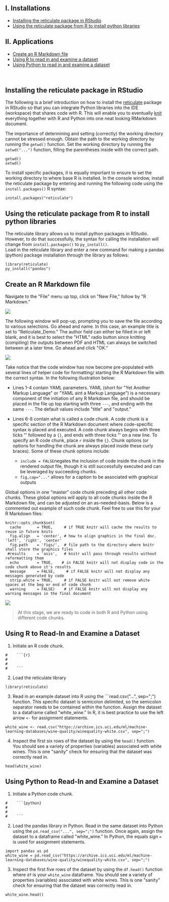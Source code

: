 ## I. Installations
* [Installing the reticulate package in RStudio](#installing-the-reticulate-package-in-rstudio)
* [Using the reticulate package from R to install python libraries](#using-the-reticulate-package-from-r-to-install-python-libraries)

## II. Applications
* [Create an R Markdown file](#create-an-r-markdown-file)
* [Using R to read in and examine a dataset](#using-r-to-read-in-and-examine-a-dataset-)
* [Using Python to read in and examine a dataset](#using-python-to-read-in-and-examine-a-dataset)

&nbsp;
&nbsp; 

## <b> Installing the reticulate package in RStudio </b>
The following is a brief introduction on how to install the [reticulate](https://rstudio.github.io/reticulate/) package in RStudio so that you can integrate Python libraries into the IDE (workspace) that shares code with R. This will enable you to eventually [knit](https://www.rdocumentation.org/packages/knitr/versions/1.33/topics/knit) everything together with R and Python into one neat looking RMarkdown document.

The importance of determining and setting (correctly) the working directory cannot be stressed enough. Obtain the path to the working directory by running the `getwd()` function. Set the working directory by running the `setwd("...")` function, filling the parentheses inside with the correct path.

```{r, eval=F}
getwd() 
setwd()
```

To install specific packages, it is equally important to ensure to set the working directory to where base R is installed. In the console window, install the reticulate package by entering and running the following code using the `install.packages()` R syntax:

```{r, eval=F}
install.packages("reticulate")
```

## <b> Using the reticulate package from R to install python libraries </b>

The reticulate library allows us to install python packages in RStudio. However, to do that successfully, the syntax for calling the installation will change from `install.packages()` to `py_install()`.  
Load in the reticulate library and enter a new command for making a pandas (python) package installation through the library as follows:

```{r, eval=F}
library(reticulate)
py_install("pandas")
```

## <b> Create an R Markdown file </b>

Navigate to the "File" menu up top, click on "New File," follow by "R Markdown."


![](Save_Rmd1.png)

The following window will pop-up, prompting you to save the file according to various selections. Go ahead and name. In this case, an example title is set to "Reticulate_Demo." The author field can either be filled in or left blank, and it is best to select the "HTML" radio button since knitting (compiling) the outputs between PDF and HTML can always be switched between at a later time. Go ahead and click "OK."

![](Save_Rmd2.png)

Take notice that the code window has now become pre-populated with several lines of helper code for formatting/ starting the R Markdown file with the correct syntax. In the following illustration below:

* Lines 1-4 contain YAML parameters. YAML (short for "Yet Another Markup Language" or "YAML aint a Markup Language") is a necessary component of the initiation of any R Markdown file, and should be placed in the file up top starting with three `---`, and ending with the same `---`. The default values include "title" and "output."

* Lines 6-8 contain what is called a code chunk. A code chunk is a specific section of the R Markdown document where code-specific syntax is placed and executed. A code chunk always begins with three ticks $\text{```}$ followed by a `{}`, and ends with three ticks $\text{```}$ on a new line. To specify an R code chunk, place `r` inside the `{}`. Chunk options (or options for handling the chunk are always placed inside these curly braces). Some of these chunk options include:

  - `include = FALSE`negates the inclusion of code inside the chunk in the rendered output file, though it is still successfully executed and can be leveraged by succeeding chunks.
  - `fig,cap="..."` allows for a caption to be associated with graphical outputs
  
Global options in one "master" code chunk preceding all other code chunks. These global options will apply to all code chunks inside the R Markdown file, and can be adjusted on an as-needed-basis. Below is a commented out example of such code chunk. Feel free to use this for your R Markdown files:


```{r global.options, include = FALSE}
knitr::opts_chunk$set(
  cache       = TRUE,     # if TRUE knitr will cache the results to reuse in future knits
  fig.align   = 'center', # how to align graphics in the final doc. 'left', 'right', 'center'
  fig.path    = 'figs/',  # file path to the directory where knitr shall store the graphics files
 #results     = 'asis',   # knitr will pass through results without reformatting them
  echo        = TRUE,    # in FALSE knitr will not display code in the code chunk above it's results
  message     = FALSE,     # if FALSE knitr will not display any messages generated by code
  strip.white = TRUE,     # if FALSE knitr will not remove white spaces at the beg or end of code chunk
  warning     = FALSE)    # if FALSE knitr will not display any warning messages in the final document
```

![](reticulate_rmd.png)


> At this stage, we are ready to code in both R and Python using different code chunks.

## <b> Using R to Read-In and Examine a Dataset </b>

1. Initiate an R code chunk.

```{r}
#    ```{r}
#
#
#    ```
```

2. Load the reticulate library 

```{r, include=TRUE}
library(reticulate)
```

3. Read in an example dataset into R using the ```read.csv("...", sep=";") function. This specific dataset is semicolon delimited, so the semicolon separator needs to be contained within the function. Assign the dataset to a dataframe called "white_wine." In R, it is best practice to use the left arrow `<-` for assignment statements.

```{r}
white_wine <- read.csv("https://archive.ics.uci.edu/ml/machine-learning-databases/wine-quality/winequality-white.csv", sep=";")
```

4. Inspect the first six rows of the dataset by using the ```head()``` function. You should see a variety of properties (variables) associated with white wines. This is one "sanity" check for ensuring that the dataset was correctly read in.

```{r}
head(white_wine)
```

## <b> Using Python to Read-In and Examine a Dataset </b>

1. Initiate a Python code chunk.

```{python}
#    ```{python}
#
#
#    ```
```

2. Load the pandas library in Python. Read in the same dataset into Python using the ```pd.read_csv("...", sep=";")``` function. Once again, assign the dataset to a dataframe called "white_wine." In Python, the equals sign `=` is used for assignment statements.

```{python}
import pandas as pd
white_wine = pd.read_csv("https://archive.ics.uci.edu/ml/machine-learning-databases/wine-quality/winequality-white.csv", sep=";")
```

3. Inspect the first five rows of the dataset by using the ```df.head()``` function where `df` is your `white_wine` dataframe. You should see a variety of properties (variables) associated with white wines. This is one "sanity" check for ensuring that the dataset was correctly read in.

```{python}
white_wine.head()
```




